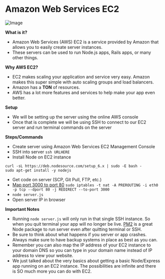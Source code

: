 # Amazon Web Services EC2

![Image](http://cdn2.itpro.co.uk/sites/itpro/files/server_room.jpg)

**What is it?**

- Amazon Web Services (AWS) EC2 is a service provided by Amazon that allows you to easily create server instances.
- These servers can be used to run Node.js apps, Rails apps, or many other things.

**Why AWS EC2?**

- EC2 makes scaling your application and service very easy. Amazon makes this super simple with auto scaling groups and load balancers.
- Amazon has a **TON** of resources.
- AWS has a lot more features and services to help make your app even better.

**Setup**

- We will be setting up the server using the online AWS console
- Once that is complete we will be using SSH to connect to our EC2 server and run terminal commands on the server

**Steps/Commands**

- Create server using Amazon Web Services EC2 Management Console
- SSH into server `ssh URLHERE`
- Install Node on EC2 instance

```
curl -sL https://deb.nodesource.com/setup_6.x | sudo -E bash -
sudo apt-get install -y nodejs
```

- Get code on server (SCP, Git Pull, FTP, etc.)
- [Map port 3000 to port 80](http://stackoverflow.com/questions/16573668/best-practices-when-running-node-js-with-port-80-ubuntu-linode) `sudo iptables -t nat -A PREROUTING -i eth0 -p tcp --dport 80 -j REDIRECT --to-port 3000`
- `node server.js`
- Open server IP in browser

**Important Notes**

- Running `node server.js` will only run in that single SSH instance. So when you quit terminal your app will no longer be live. [PM2](https://github.com/Unitech/pm2) is a great Node package to run server even after quitting terminal or SSH.
- Be sure to think about what happens if you server or app crashes. Always make sure to have backup systems in place as best as you can.
- Remember you can also map the IP address of your EC2 instance to your domain DNS so you can type in your domain name instead of IP address to view your website.
- We just talked about the very basics about getting a basic Node/Express app running on an EC2 instance. The possibilities are infinite and there is SO much more you can do with EC2.
